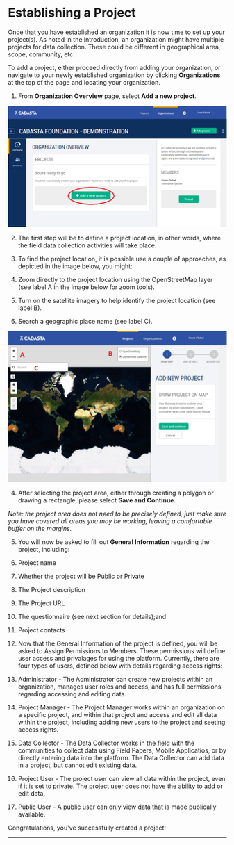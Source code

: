 # Establishing a Project

Once that you have established an organization it is now time to set up your project\(s\). As noted in the introduction, an organization might have multiple projects for data collection. These could be different in geographical area, scope, community, etc.

To add a project, either proceed directly from adding your organization, or navigate to your newly established organization by clicking **Organizations** at the top of the page and locating your organization.

1. From **Organization Overview** page, select **Add a new project**.

  ![](/assets/add_project.png)

2. The first step will be to define a project location, in other words, where the field data collection activities will take place.

3. To find the project location, it is possible use a couple of approaches, as depicted in the image below, you might:
  1. Zoom directly to the project location using the OpenStreetMap layer \(see label A in the image below for zoom tools\).
  2. Turn on the satellite imagery to help identify the project location \(see label B\).
  3. Search a geographic place name \(see label C\).

  ![](/assets/add_new_project_map.png)

4. After selecting the project area, either through creating a polygon or drawing a rectangle, please select **Save and Continue**. 

  _Note: the project area does not need to be precisely defined, just make sure you have covered all areas you may be working, leaving a comfortable buffer on the margins._

5. You will now be asked to fill out **General Information** regarding the project, including:
  1. Project name
  2. Whether the project will be Public or Private
  3. The Project description
  4. The Project URL
  5. The questionnaire \(see next section for details\);and
  6. Project contacts

6. Now that the General Information of the project is defined, you will be asked to Assign Permissions to Members. These permissions will define user access and privalages for using the platform. Currently, there are four types of users, defined below with details regarding access rights:
  1. Administrator - The Administrator can create new projects within an organization, manages user roles and access, and has full permissions regarding accessing and editing data. 
  2. Project Manager - The Project Manager works within an organization on a specific project, and within that project and access and edit all data within the project, including adding new users to the project and seeting access rights.
  3. Data Collector - The Data Collector works in the field with the communities to collect data using Field Papers, Mobile Applicatios, or by directly entering data into the platform. The Data Collector can add data in a project, but cannot edit existing data. 
  4. Project User - The project user can view all data within the project, even if it is set to private. The project user does not have the ability to add or edit data. 
  5. Public User - A public user can only view data that is made publically available.


Congratulations, you've successfully created a project!

---

